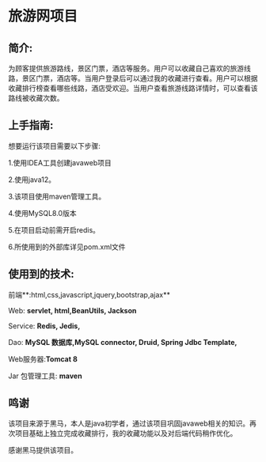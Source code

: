 # 旅游网项目

## 简介:

为顾客提供旅游路线，景区门票，酒店等服务。用户可以收藏自己喜欢的旅游线路，景区门票，酒店等。当用户登录后可以通过我的收藏进行查看。用户可以根据收藏排行榜查看哪些线路，酒店受欢迎。当用户查看旅游线路详情时，可以查看该路线被收藏次数。

## 上手指南:

想要运行该项目需要以下步骤:

1.使用IDEA工具创建javaweb项目

2.使用java12。

3.该项目使用maven管理工具。

4.使用MySQL8.0版本

5.在项目启动前需开启redis。

6.所使用到的外部库详见pom.xml文件

## 使用到的技术:

前端**:html,css,javascript,jquery,bootstrap,ajax**

Web: **servlet, html,BeanUtils, Jackson**

Service: **Redis, Jedis,** 

Dao: **MySQL 数据库,MySQL connector, Druid, Spring Jdbc Template,** 

Web服务器:**Tomcat 8**

Jar 包管理工具: **maven**

## 鸣谢

该项目来源于黑马，本人是java初学者，通过该项目巩固javaweb相关的知识。再次项目基础上独立完成收藏排行，我的收藏功能以及对后端代码稍作优化。

感谢黑马提供该项目。


